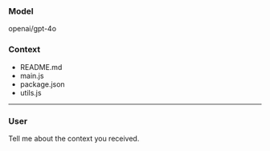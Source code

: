### Model
openai/gpt-4o

### Context
- README.md
- main.js
- package.json
- utils.js

-----------

### User
Tell me about the context you received.
